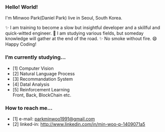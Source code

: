 ### Hello! World!
I'm Minwoo Park(Daniel Park) live in Seoul, South Korea.

✨ I am training to become a slow but insightful developer and a skillful and quick-witted engineer. 
🍰 I am studying various fields, but someday knowledge will gather at the end of the road.
✨ No smoke without fire. 😄 Happy Coding!

### I’m currently studying...
- [1] Computer Vision
- [2] Natural Language Process
- [3] Recommandation System
- [4] Datal Analysis
- [5] Reinforcement Learning
<br> Front, Back, BlockChain etc. 

### How to reach me...
- [1] e-mail: parkminwoo1991@gmail.com
- [2] linked-in: http://www.linkedin.com/in/min-woo-p-1409071a5

<!--
**DSDanielPark/DSDanielPark** is a ✨ _special_ ✨ repository because its `README.md` (this file) appears on your GitHub profile.

Here are some ideas to get you started:

- 🔭 I’m currently working on ...
- 🌱 I’m currently learning ...
- 👯 I’m looking to collaborate on ...
- 🤔 I’m looking for help with ...
- 💬 Ask me about ...
- 📫 How to reach me: ...
- 😄 Pronouns: ...
- ⚡ Fun fact: ...
-->
